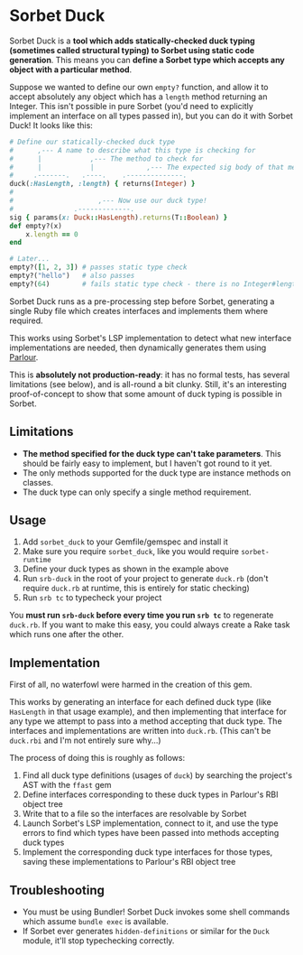 # Sorbet Duck

Sorbet Duck is a
**tool which adds statically-checked duck typing (sometimes called structural typing) to Sorbet using static code generation**. This means you can
**define a Sorbet type which accepts any object with a particular method**.

Suppose we wanted to define our own `empty?` function, and allow it to accept
absolutely any object which has a `length` method returning an Integer. This
isn't possible in pure Sorbet (you'd need to explicitly implement an interface
on all types passed in), but you can do it with Sorbet Duck! It looks like this:

```ruby
# Define our statically-checked duck type
#      ,--- A name to describe what this type is checking for
#      |            ,--- The method to check for
#      |            |             ,--- The expected sig body of that method
#     .-------.   .----.    .--------------.
duck(:HasLength, :length) { returns(Integer) }
#               
#                     ,--- Now use our duck type!
#               .-------------.
sig { params(x: Duck::HasLength).returns(T::Boolean) }
def empty?(x)
    x.length == 0
end

# Later...
empty?([1, 2, 3]) # passes static type check
empty?("hello")   # also passes
empty?(64)        # fails static type check - there is no Integer#length method
```

Sorbet Duck runs as a pre-processing step before Sorbet, generating a single
Ruby file which creates interfaces and implements them where required.

This works using Sorbet's LSP implementation to detect what new interface
implementations are needed, then dynamically generates them using
[Parlour](https://github.com/AaronC81/parlour).

This is **absolutely not production-ready**: it has no formal tests, has
several limitations (see below), and is all-round a bit clunky. Still, it's an
interesting proof-of-concept to show that some amount of duck typing is possible
in Sorbet.

## Limitations
- **The method specified for the duck type can't take parameters**. This should
  be fairly easy to implement, but I haven't got round to it yet.
- The only methods supported for the duck type are instance methods on classes.
- The duck type can only specify a single method requirement.

## Usage
1. Add `sorbet_duck` to your Gemfile/gemspec and install it
2. Make sure you require `sorbet_duck`, like you would require `sorbet-runtime`
3. Define your duck types as shown in the example above
4. Run `srb-duck` in the root of your project to generate `duck.rb` (don't
   require `duck.rb` at runtime, this is entirely for static checking)
5. Run `srb tc` to typecheck your project

You **must run `srb-duck` before every time you run `srb tc`** to regenerate
`duck.rb`. If you want to make this easy, you could always create a Rake task
which runs one after the other.

## Implementation
First of all, no waterfowl were harmed in the creation of this gem.

This works by generating an interface for each defined duck type (like
`HasLength` in that usage example), and then implementing that interface for any
type we attempt to pass into a method accepting that duck type. The interfaces
and implementations are written into `duck.rb`. (This can't be `duck.rbi` and
I'm not entirely sure why...)

The process of doing this is roughly as follows:

1. Find all duck type definitions (usages of `duck`) by searching the project's
   AST with the `ffast` gem
2. Define interfaces corresponding to these duck types in Parlour's RBI object
   tree
3. Write that to a file so the interfaces are resolvable by Sorbet
4. Launch Sorbet's LSP implementation, connect to it, and use the type errors
   to find which types have been passed into methods accepting duck types
5. Implement the corresponding duck type interfaces for those types, saving
   these implementations to Parlour's RBI object tree

## Troubleshooting
- You must be using Bundler! Sorbet Duck invokes some shell commands which
  assume `bundle exec` is available.
- If Sorbet ever generates `hidden-definitions` or similar for the `Duck` 
  module, it'll stop typechecking correctly.